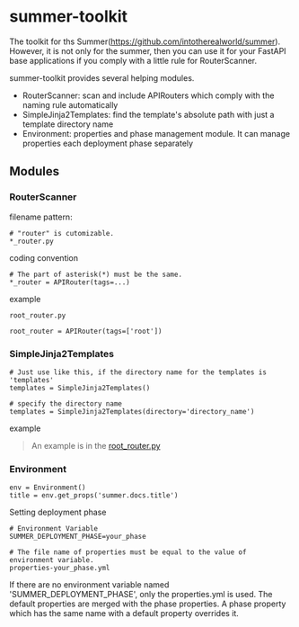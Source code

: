 # summer-toolkit

The toolkit for ths Summer(https://github.com/intotherealworld/summer). 
However, it is not only for the summer, then you can use it for your FastAPI base applications if you comply with a little rule for RouterScanner.

summer-toolkit provides several helping modules.
- RouterScanner: scan and include APIRouters which comply with the naming rule automatically
- SimpleJinja2Templates: find the template's absolute path with just a template directory name
- Environment: properties and phase management module. It can manage properties each deployment phase separately

## Modules

### RouterScanner
filename pattern:
```
# "router" is cutomizable.
*_router.py
```
coding convention
```
# The part of asterisk(*) must be the same.
*_router = APIRouter(tags=...)
```
example
```
root_router.py

root_router = APIRouter(tags=['root'])
```

### SimpleJinja2Templates
```
# Just use like this, if the directory name for the templates is 'templates'
templates = SimpleJinja2Templates()

# specify the directory name
templates = SimpleJinja2Templates(directory='directory_name')
```
example
> An example is in the [root_router.py](https://github.com/intotherealworld/summer/blob/main/summer/root_router.py)

### Environment
```
env = Environment()
title = env.get_props('summer.docs.title')
```
Setting deployment phase
```
# Environment Variable
SUMMER_DEPLOYMENT_PHASE=your_phase

# The file name of properties must be equal to the value of environment variable.
properties-your_phase.yml
```
If there are no environment variable named 'SUMMER_DEPLOYMENT_PHASE', only the properties.yml is used. The default properties are merged with the phase properties. A phase property which has the same name with a default property overrides it.
